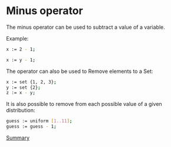 # Minus operator

The minus operator can be used to subtract a value of a variable.

Example:
```sh
x := 2 - 1;
```
```sh
x := y - 1;
```

The operator can also be used to Remove elements to a Set:
```sh
x := set {1, 2, 3};
y := set {2};
z := x - y;
```

It is also possible to remove from each possible value of a given distribution:
```sh
guess := uniform [1..11];
guess := guess - 1;
```

[Summary](https://github.com/gleisonsdm/Kuifje-Documentation)
